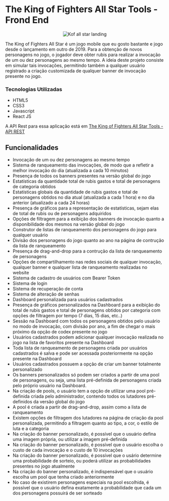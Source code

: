 # The King of Fighters All Star Tools - Frond End
<p align="center">
  <img src="https://github.com/gabrielsxp/kofasrng/blob/master/kof.gif" alt="Kof all star landing"></img>
 </p>
The King of Fighters All Star é um jogo mobile que eu gosto bastante e jogo desde o lançamento em outro de 2019. Para a obtenção de novos personagens no jogo, o jogador deve obter rubis para realizar a invocação de um ou dez personagens ao mesmo tempo. A ideia deste projeto consiste em simular tais invocações, permitindo também a qualquer usuário registrado a criação customizada de qualquer banner de invocação presente no jogo.

### Tecnologias Utilizadas
- HTML5
- CSS3
- Javascript
- React JS

A API Rest para essa aplicação está em [The King of Fighters All Star Tools - API REST](https://github.com/gabrielsxp/kofrng-api)

## Funcionalidades
- Invocação de um ou dez personagens ao mesmo tempo
- Sistema de ranqueamento das invocações, de modo que a refletir a melhor invocação do dia (atualizada a cada 10 minutos)
- Presença de todos os banners presentes na versão global do jogo
- Estatísticas da quantidade total de rubis gastos e total de personagens de categoria obtidos
- Estatísticas globais da quantidade de rubis gastos e total de personagens obtidos no dia atual (atualizada a cada 1 hora) e no dia anterior (atualizado a cada 24 horas)
- Presença de gráficos para a representação de estatísticas, sejam elas de total de rubis ou de personagens adquiridos
- Opções de filtragem para a exibição dos banners de invocação quanto a disponibilidade dos mesmos na versão global do jogo
- Construtor de listas de ranqueamento dos personagens do jogo para qualquer usuário
- Divisão dos personagens do jogo quanto ao ano na página de contrução da lista de ranqueamento
- Presença de drag-and-drop para a contrução da lista de ranqueamento de personagens
- Opções de compartilhamento nas redes sociais de qualquer invocação, qualquer banner e qualquer lista de ranqueamento realizadas no website
- Sistema de cadastro de usuários com Bearer Token
- Sistema de login
- Sistema de recuperação de conta
- Sistema de alteração de senhas
- Dashboard personalizada para usuários cadastrados
- Presença de gráficos personalizados na Dashboard para a exibição do total de rubis gastos e total de personagens obtidos por categoria com opções de filtragem por tempo (7 dias, 15 dias, etc..)
- Sessão na Dashboard com todos os personagens obtidos pelo usuário no modo de invocação, com divisão por ano, a fim de chegar o mais próximo da opção de codex presente no jogo
- Usuários cadastrados podem adicionar qualquer invocação realizada no jogo na lista de favoritos presente na Dashboard
- Toda lista de ranqueamento de personagens criada por usuários cadastrados é salva e pode ser acessada posteriormente na opção presente na Dashboard
- Usuários cadastrados possuem a opção de criar um banner totalmente personalizado
- Os banners personalizados só podem ser criados a partir de uma pool de personagens, ou seja, uma lista pré-definida de personagens criada pelo próprio usuário na Dashboard.
- Na criação de pools, o usuário tem a opção de utilizar uma pool pré-definida criada pelo administrador, contendo todos os lutadores pré-definidos da versão global do jogo
- A pool é criada a partir de drag-and-drop, assim como a lista de ranqueamento
- Existem opções de filtragem dos lutadores na página de criação da pool personalizada, permitindo a filtragem quanto ao tipo, a cor, o estilo de luta  e a categoria
- Na criação do banner personalizado, é possível que o usuário defina uma imagem própria, ou utilizar a imagem pré-definida
- Na criação do banner personalizado, é possível que o usuário escolha o custo de cada invocação e o custo de 10 invocações
- Na criação do banner personalizado, é possível que o usário determine uma probabilidade de sorteio, ou poderá utilizar as probabilidades presentes no jogo atualmente
- Na criação do banner personalizado, é indispensável que o usuário escolha um pool que tenha criado anteriormente
- No caso de existirem personagens especiais na pool escolhida, é possível que o usuário defina exatamente a probabilidade que cada um dos personagens possuirá de ser sorteado
